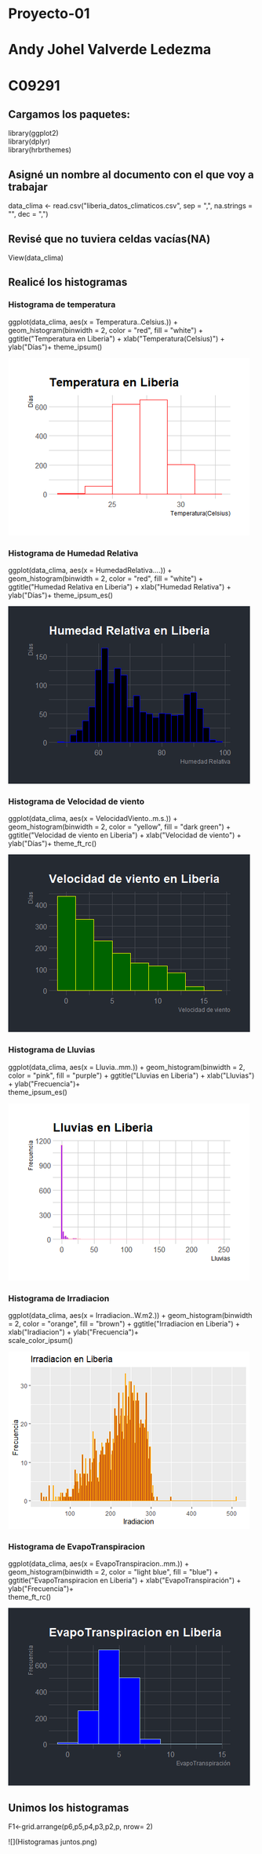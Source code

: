 # Proyecto-01
# Andy Johel Valverde Ledezma
# C09291

## **Cargamos los paquetes:**
library(ggplot2)  
library(dplyr)  
library(hrbrthemes)  


## **Asigné un nombre al documento con el que voy a trabajar**
data_clima <- read.csv("liberia_datos_climaticos.csv",
                       sep = ",",
                       na.strings = "",
                       dec = ",")
                       
## **Revisé que no tuviera celdas vacías(NA)**
View(data_clima)

## **Realicé los histogramas**

### Histograma de temperatura
ggplot(data_clima, aes(x = Temperatura..Celsius.)) +
  geom_histogram(binwidth = 2,
                 color = "red",
                 fill = "white") +
  ggtitle("Temperatura en Liberia") +
  xlab("Temperatura(Celsius)") +
  ylab("Días")+
  theme_ipsum()

![](imagen-1.png)

### Histograma de Humedad Relativa
ggplot(data_clima, aes(x = HumedadRelativa....)) +
  geom_histogram(binwidth = 2,
                 color = "red",
                 fill = "white") +
  ggtitle("Humedad Relativa en Liberia") +
  xlab("Humedad Relativa") +
  ylab("Días")+
  theme_ipsum_es()

![](imagen2.png)
  
### Histograma de Velocidad de viento
ggplot(data_clima, aes(x = VelocidadViento..m.s.)) +
  geom_histogram(binwidth = 2,
                 color = "yellow",
                 fill = "dark green") +
  ggtitle("Velocidad de viento en Liberia") +
  xlab("Velocidad de viento") +
  ylab("Días")+
  theme_ft_rc()

![](imagen-3.png)
  
### Histograma de Lluvias
ggplot(data_clima, aes(x = Lluvia..mm.)) +
  geom_histogram(binwidth = 2,
          color = "pink",
          fill = "purple") +
  ggtitle("Lluvias en Liberia") +
  xlab("Lluvias") +
  ylab("Frecuencia")+       
  theme_ipsum_es()

![](imagen-4.png)
  
### Histograma de Irradiacion
ggplot(data_clima, aes(x = Irradiacion..W.m2.)) +
  geom_histogram(binwidth = 2,
                 color = "orange",
                 fill = "brown") +
  ggtitle("Irradiacion en Liberia") +
  xlab("Iradiacion") +
  ylab("Frecuencia")+       
  scale_color_ipsum()

![](imagen-5.png)

### Histograma de EvapoTranspiracion
ggplot(data_clima, aes(x = EvapoTranspiracion..mm.)) +
  geom_histogram(binwidth = 2,
                 color = "light blue",
                 fill = "blue") +
  ggtitle("EvapoTranspiracion en Liberia") +
  xlab("EvapoTranspiración") +
  ylab("Frecuencia")+       
  theme_ft_rc()

![](imagen-6.png)

## **Unimos los histogramas**
F1<-grid.arrange(p6,p5,p4,p3,p2,p, nrow= 2)

![](Histogramas juntos.png)

